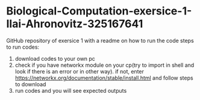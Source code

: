 # Biological-Computation-exersice-1-Ilai-Ahronovitz-325167641
GitHub repository of exersice 1 with a readme on how to run the code
steps to run codes:
1. download codes to your own pc
2. check if you have networkx module on your cp(try to import in shell and look if there is an error or in other way). if not, enter https://networkx.org/documentation/stable/install.html and follow steps to download
3. run codes and you will see expected outputs
